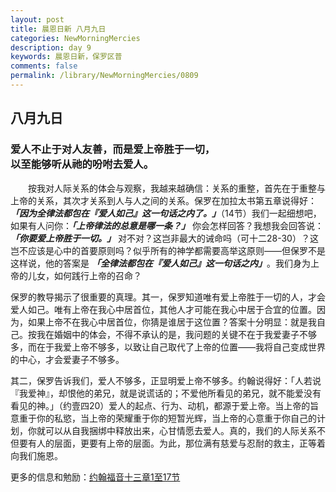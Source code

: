 ```yaml
---
layout: post
title: 晨恩日新 八月九日
categories: NewMorningMercies
description: day 9
keywords: 晨恩日新，保罗区普
comments: false
permalink: /library/NewMorningMercies/0809
---
```


## 八月九日

### 爱人不止于对人友善，而是爱上帝胜于一切， <br> 以至能够听从祂的吩咐去爱人。

&emsp;&emsp;按我对人际关系的体会与观察，我越来越确信：关系的重整，首先在于重整与上帝的关系，其次才关系到人与人之间的关系。保罗在加拉太书第五章说得好：***「因为全律法都包在『爱人如己』这一句话之内了。」***（14节）我们一起细想吧，如果有人问你：***「上帝律法的总意是哪一条？」*** 你会怎样回答？我想我会回答说：***「你要爱上帝胜于一切。」*** 对不对？这岂非最大的诫命吗（可十二28-30）？这岂不应该是心中的首要原则吗？似乎所有的神学都需要高举这原则——但保罗不是这样说，他的答案是 ***「全律法都包在『爱人如己』这一句话之内」***。我们身为上帝的儿女，如何践行上帝的召命？

保罗的教导揭示了很重要的真理。其一，保罗知道唯有爱上帝胜于一切的人，才会爱人如己。唯有上帝在我心中居首位，其他人才可能在我心中居于合宜的位置。因为，如果上帝不在我心中居首位，你猜是谁居于这位置？答案十分明显：就是我自己。按我在婚姻中的体会，不得不承认的是，我问题的关键不在于我爱妻子不够多，而在于我爱上帝不够多，以致让自己取代了上帝的位置——我将自己变成世界的中心，才会爱妻子不够多。

其二，保罗告诉我们，爱人不够多，正显明爱上帝不够多。约翰说得好：「人若说『我爱神』，却恨他的弟兄，就是说谎话的；不爱他所看见的弟兄，就不能爱没有看见的神。」（约壹四20）爱人的起点、行为、动机，都源于爱上帝。当上帝的旨意重于你的私慾，当上帝的荣耀重于你的短暂光辉，当上帝的心意重于你自己的计划，你就可以从自我捆绑中释放出来，心甘情愿去爱人。真的，我们的人际关系不但要有人的层面，更要有上帝的层面。为此，那位满有慈爱与忍耐的救主，正等着向我们施恩。

更多的信息和勉励：[约翰福音十三章1至17节]()
